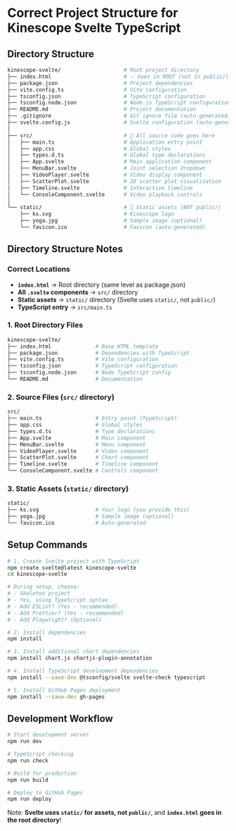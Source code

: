 # Correct Project Structure for Kinescope Svelte TypeScript

## Directory Structure

```bash
kinescope-svelte/                    # Root project directory
├── index.html                       # ✅ Goes in ROOT (not in public/)
├── package.json                     # Project dependencies
├── vite.config.ts                   # Vite configuration
├── tsconfig.json                    # TypeScript configuration
├── tsconfig.node.json               # Node.js TypeScript configuration
├── README.md                        # Project documentation
├── .gitignore                       # Git ignore file (auto-generated)
├── svelte.config.js                 # Svelte configuration (auto-generated)
│
├── src/                             # 📂 All source code goes here
│   ├── main.ts                      # Application entry point
│   ├── app.css                      # Global styles
│   ├── types.d.ts                   # Global type declarations
│   ├── App.svelte                   # Main application component
│   ├── MenuBar.svelte               # Joint selection dropdown
│   ├── VideoPlayer.svelte           # Video display component
│   ├── ScatterPlot.svelte           # 2D scatter plot visualization
│   ├── Timeline.svelte              # Interactive timeline
│   └── ConsoleComponent.svelte      # Video playback controls
│
└── static/                          # 📂 Static assets (NOT public/)
    ├── ks.svg                       # Kinescope logo
    ├── yoga.jpg                     # Sample image (optional)
    └── favicon.ico                  # Favicon (auto-generated)
```

## Directory Structure Notes

### Correct Locations

- **`index.html`** → Root directory (same level as package.json)
- **All `.svelte` components** → `src/` directory
- **Static assets** → `static/` directory (Svelte uses `static/`, not `public/`)
- **TypeScript entry** → `src/main.ts`

### 1. Root Directory Files

```bash
kinescope-svelte/
├── index.html              # Base HTML template
├── package.json            # Dependencies with TypeScript
├── vite.config.ts          # Vite configuration
├── tsconfig.json           # TypeScript configuration
├── tsconfig.node.json      # Node TypeScript config
└── README.md               # Documentation
```

### 2. Source Files (`src/` directory)

```bash
src/
├── main.ts                 # Entry point (TypeScript)
├── app.css                 # Global styles
├── types.d.ts              # Type declarations
├── App.svelte              # Main component
├── MenuBar.svelte          # Menu component
├── VideoPlayer.svelte      # Video component
├── ScatterPlot.svelte      # Chart component
├── Timeline.svelte         # Timeline component
└── ConsoleComponent.svelte # Controls component
```

### 3. Static Assets (`static/` directory)

```bash
static/
├── ks.svg                  # Your logo (you provide this)
├── yoga.jpg                # Sample image (optional)
└── favicon.ico             # Auto-generated
```

## Setup Commands

```bash
# 1. Create Svelte project with TypeScript
npm create svelte@latest kinescope-svelte
cd kinescope-svelte

# During setup, choose:
# - Skeleton project
# - Yes, using TypeScript syntax
# - Add ESLint? (Yes - recommended)
# - Add Prettier? (Yes - recommended)
# - Add Playwright? (Optional)

# 2. Install dependencies
npm install

# 3. Install additional chart dependencies
npm install chart.js chartjs-plugin-annotation

# 4. Install TypeScript development dependencies
npm install --save-dev @tsconfig/svelte svelte-check typescript

# 5. Install GitHub Pages deployment
npm install --save-dev gh-pages
```

## Development Workflow

```bash
# Start development server
npm run dev

# TypeScript checking
npm run check

# Build for production
npm run build

# Deploy to GitHub Pages
npm run deploy
```

Note: **Svelte uses `static/` for assets, not `public/`**, and **`index.html` goes in the root directory**!
